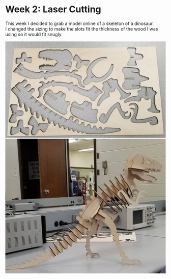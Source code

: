 # Week 2: Laser Cutting

This week I decided to grab a model online of a skeleton of a dinosaur.  
I changed the sizing to make the slots fit the thickness of the wood I was using so it would fit snugly.

![lasercut@50x0](DINO_CUTOUT.jpg)
![DINO@300x0](DINO.jpg)
